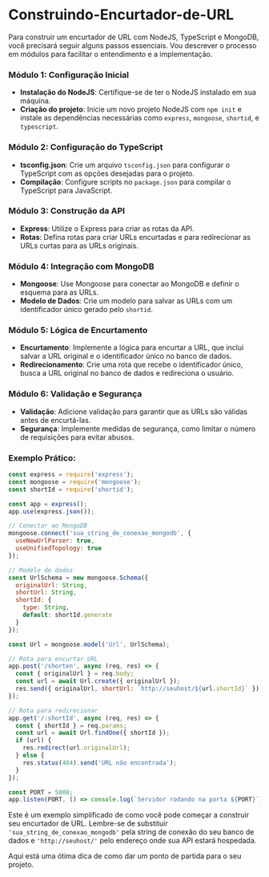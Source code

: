 # Construindo-Encurtador-de-URL

Para construir um encurtador de URL com NodeJS, TypeScript e MongoDB, você precisará seguir alguns passos essenciais. Vou descrever o processo em módulos para facilitar o entendimento e a implementação.

### Módulo 1: Configuração Inicial
- **Instalação do NodeJS**: Certifique-se de ter o NodeJS instalado em sua máquina.
- **Criação do projeto**: Inicie um novo projeto NodeJS com `npm init` e instale as dependências necessárias como `express`, `mongoose`, `shortid`, e `typescript`.

### Módulo 2: Configuração do TypeScript
- **tsconfig.json**: Crie um arquivo `tsconfig.json` para configurar o TypeScript com as opções desejadas para o projeto.
- **Compilação**: Configure scripts no `package.json` para compilar o TypeScript para JavaScript.

### Módulo 3: Construção da API
- **Express**: Utilize o Express para criar as rotas da API.
- **Rotas**: Defina rotas para criar URLs encurtadas e para redirecionar as URLs curtas para as URLs originais.

### Módulo 4: Integração com MongoDB
- **Mongoose**: Use Mongoose para conectar ao MongoDB e definir o esquema para as URLs.
- **Modelo de Dados**: Crie um modelo para salvar as URLs com um identificador único gerado pelo `shortid`.

### Módulo 5: Lógica de Encurtamento
- **Encurtamento**: Implemente a lógica para encurtar a URL, que inclui salvar a URL original e o identificador único no banco de dados.
- **Redirecionamento**: Crie uma rota que recebe o identificador único, busca a URL original no banco de dados e redireciona o usuário.

### Módulo 6: Validação e Segurança
- **Validação**: Adicione validação para garantir que as URLs são válidas antes de encurtá-las.
- **Segurança**: Implemente medidas de segurança, como limitar o número de requisições para evitar abusos.

### Exemplo Prático:
```javascript
const express = require('express');
const mongoose = require('mongoose');
const shortId = require('shortid');

const app = express();
app.use(express.json());

// Conectar ao MongoDB
mongoose.connect('sua_string_de_conexao_mongodb', {
  useNewUrlParser: true,
  useUnifiedTopology: true
});

// Modelo de dados
const UrlSchema = new mongoose.Schema({
  originalUrl: String,
  shortUrl: String,
  shortId: {
    type: String,
    default: shortId.generate
  }
});

const Url = mongoose.model('Url', UrlSchema);

// Rota para encurtar URL
app.post('/shorten', async (req, res) => {
  const { originalUrl } = req.body;
  const url = await Url.create({ originalUrl });
  res.send({ originalUrl, shortUrl: `http://seuhost/${url.shortId}` });
});

// Rota para redirecionar
app.get('/:shortId', async (req, res) => {
  const { shortId } = req.params;
  const url = await Url.findOne({ shortId });
  if (url) {
    res.redirect(url.originalUrl);
  } else {
    res.status(404).send('URL não encontrada');
  }
});

const PORT = 5000;
app.listen(PORT, () => console.log(`Servidor rodando na porta ${PORT}`));
```

Este é um exemplo simplificado de como você pode começar a construir seu encurtador de URL. Lembre-se de substituir `'sua_string_de_conexao_mongodb'` pela string de conexão do seu banco de dados e `'http://seuhost/'` pelo endereço onde sua API estará hospedada.

Aqui está uma ótima dica de como dar um ponto de partida para o seu projeto.
